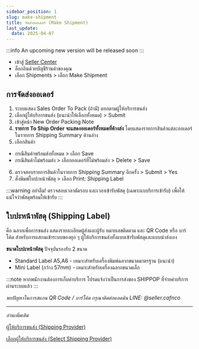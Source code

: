 ```yaml
---
sidebar_position: 1
slug: make-shipment
title: จัดส่งออเดอร์ (Make Shipment)
last_update:
  date: 2025-04-07
---
```


:::info
An upcoming new version will be released soon
:::


- เข้าสู่ [Seller Center]( https://seller.cafn.co)
- ล็อกอินด้วยบัญชีร้านค้าของคุณ 
- เลือก Shipments > เลือก Make Shipment 

## การจัดส่งออเดอร์

1. ระบบแสดง Sales Order To Pack (ถ้ามี) แยกตามผู้ให้บริการขนส่ง
2. เลือกผู้ให้บริการขนส่ง (แนะนำให้เลือกทั้งหมด) > Submit
3. เข้าสู่หน้า New Order Packing Note
4. **รายการ To Ship Order จะแสดงออเดอร์ทั้งหมดที่ค้างส่ง** โดยแสดงรายการสินค้าแต่ละออเดอร์ ในรายการ Shipping Summary ด้านล่าง
5. เลือกสินค้า
  -  กรณีสินค้าพร้อมส่งทั้งหมด > เลือก Save
  -  กรณีสินค้าไม่พร้อมส่ง > เลือกออเดอร์ที่ไม่พร้อมส่ง > Delete > Save
6. ตรวจสอบรายการสินค้าในรายการ Shipping Summary อีกครั้ง > Submit > Yes
7. สั่งพิมพ์ใบปะหน้าพัสดุ > เลือก Print: Shipping Label

:::warning
อย่าลืม! ตรวจสอบเวลาตัดรอบ และเวลาเข้ารับพัสดุ (เฉพาะแบบริการเข้ารับ) เพื่อให้แน่ใจว่าพัสดุพร้อมให้เข้ารับ
:::

## ใบปะหน้าพัสดุ (Shipping Label)

คือ ฉลากเพื่อการขนส่ง แสดงรายละเอียดผู้ส่งและผู้รับ หมายเลขติดตาม และ QR Code หรือ บาร์โค้ด สำหรับการแสกนเข้าระบบของทุก ๆ ผู้ให้บริการขนส่งทั้งแบบเข้ารับพัสดุและแบบนำส่งเอง

**ขนาดใบปะหน้าพัสดุ** 
ปัจจุบันรองรับ 2 ขนาด 
- Standard Label A5,A6 - เหมาะสำหรับเครื่องพิมพ์ฉลากขนาดมาตรฐาน (แนะนำ)
- Mini Label (กว้าง 57mm) - เหมาะสำหรับเครื่องฉลากขนาดเล็ก

:::note
หากพนักงานต้องการเก็บค่าบริการ โปรดแจ้งว่าเป็นการส่งของ SHIPPOP ที่จ่ายค่าบริการผ่านระบบแล้ว
:::


*พบปัญหาในการสแกน QR Code / บาร์โค้ด กรุณาติดต่อแอดมิน LINE: @seller.cafnco*

---
*อ่านเพิ่มเติม* 

[ผู้ให้บริการขนส่ง (Shipping Provider)](docs/shop/shipping/shipping-provider.md)

[เลือกผู้ให้บริการขนส่ง (Select Shipping Provider)](docs/shop/shipping/select-shipping-provider.md) 
